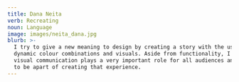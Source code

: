 ```yaml
---
title: Dana Neita
verb: Recreating
noun: Language
image: images/neita_dana.jpg
blurb: >-
  I try to give a new meaning to design by creating a story with the use of
  dynamic colour combinations and visuals. Aside from functionality, I believe
  visual communication plays a very important role for all audiences and I want
  to be apart of creating that experience.
---
```

